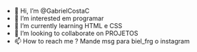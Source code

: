 - 👋 Hi, I’m @GabrielCostaC
- 👀 I’m interested em programar
- 🌱 I’m currently learning  HTML e CSS
- 💞️ I’m looking to collaborate on  PROJETOS
- 📫 How to reach me ? Mande msg para biel_frg o instagram

<!---
GabrielCostaC/GabrielCostaC is a ✨ special ✨ repository because its `README.md` (this file) appears on your GitHub profile.
You can click the Preview link to take a look at your changes.
--->
